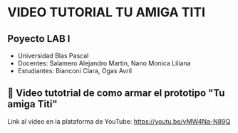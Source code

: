 # VIDEO TUTORIAL TU AMIGA TITI
## Poyecto LAB I
- Universidad Blas Pascal
- Docentes: Salamero Alejandro Martin, Nano Monica Liliana 
- Estudiantes: Bianconi Clara, Ogas Avril

## 🎥 Video tutotrial de como armar el prototipo "Tu amiga Titi"
Link al video en la plataforma de YouTube:
https://youtu.be/vMW4Na-N89Q 
